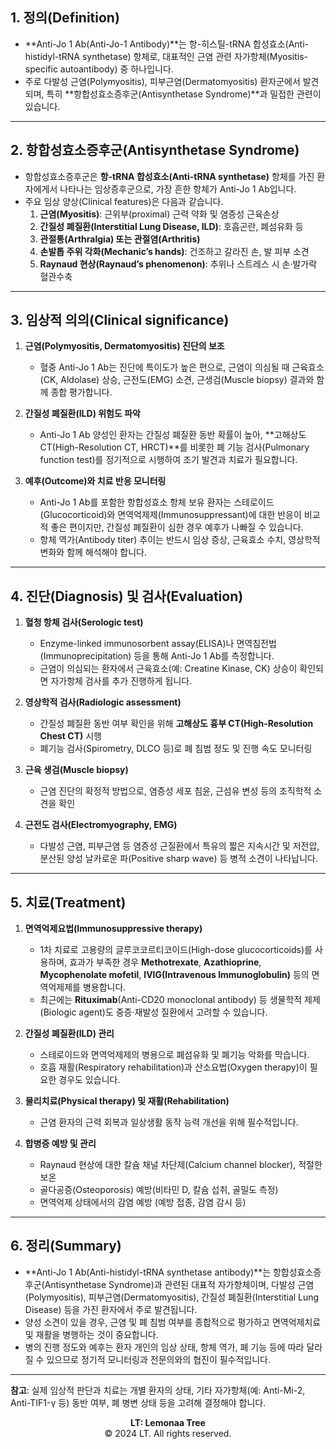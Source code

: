 ## 1. 정의(Definition)

- **Anti-Jo 1 Ab(Anti-Jo-1 Antibody)**는 항-히스틸-tRNA 합성효소(Anti-histidyl-tRNA synthetase) 항체로, 대표적인 근염 관련 자가항체(Myositis-specific autoantibody) 중 하나입니다.
- 주로 다발성 근염(Polymyositis), 피부근염(Dermatomyositis) 환자군에서 발견되며, 특히 **항합성효소증후군(Antisynthetase Syndrome)**과 밀접한 관련이 있습니다.

---

## 2. 항합성효소증후군(Antisynthetase Syndrome)

- 항합성효소증후군은 **항-tRNA 합성효소(Anti-tRNA synthetase)** 항체를 가진 환자에게서 나타나는 임상증후군으로, 가장 흔한 항체가 Anti-Jo 1 Ab입니다.
- 주요 임상 양상(Clinical features)은 다음과 같습니다.
    1. **근염(Myositis)**: 근위부(proximal) 근력 약화 및 염증성 근육손상
    2. **간질성 폐질환(Interstitial Lung Disease, ILD)**: 호흡곤란, 폐섬유화 등
    3. **관절통(Arthralgia) 또는 관절염(Arthritis)**
    4. **손발톱 주위 각화(Mechanic’s hands)**: 건조하고 갈라진 손, 발 피부 소견
    5. **Raynaud 현상(Raynaud’s phenomenon)**: 추위나 스트레스 시 손·발가락 혈관수축

---

## 3. 임상적 의의(Clinical significance)

1. **근염(Polymyositis, Dermatomyositis) 진단의 보조**
    
    - 혈중 Anti-Jo 1 Ab는 진단에 특이도가 높은 편으로, 근염이 의심될 때 근육효소(CK, Aldolase) 상승, 근전도(EMG) 소견, 근생검(Muscle biopsy) 결과와 함께 종합 평가합니다.
2. **간질성 폐질환(ILD) 위험도 파악**
    
    - Anti-Jo 1 Ab 양성인 환자는 간질성 폐질환 동반 확률이 높아, **고해상도 CT(High-Resolution CT, HRCT)**를 비롯한 폐 기능 검사(Pulmonary function test)를 정기적으로 시행하여 조기 발견과 치료가 필요합니다.
3. **예후(Outcome)와 치료 반응 모니터링**
    
    - Anti-Jo 1 Ab를 포함한 항합성효소 항체 보유 환자는 스테로이드(Glucocorticoid)와 면역억제제(Immunosuppressant)에 대한 반응이 비교적 좋은 편이지만, 간질성 폐질환이 심한 경우 예후가 나빠질 수 있습니다.
    - 항체 역가(Antibody titer) 추이는 반드시 임상 증상, 근육효소 수치, 영상학적 변화와 함께 해석해야 합니다.

---

## 4. 진단(Diagnosis) 및 검사(Evaluation)

1. **혈청 항체 검사(Serologic test)**
    
    - Enzyme-linked immunosorbent assay(ELISA)나 면역침전법(Immunoprecipitation) 등을 통해 Anti-Jo 1 Ab를 측정합니다.
    - 근염이 의심되는 환자에서 근육효소(예: Creatine Kinase, CK) 상승이 확인되면 자가항체 검사를 추가 진행하게 됩니다.
2. **영상학적 검사(Radiologic assessment)**
    
    - 간질성 폐질환 동반 여부 확인을 위해 **고해상도 흉부 CT(High-Resolution Chest CT)** 시행
    - 폐기능 검사(Spirometry, DLCO 등)로 폐 침범 정도 및 진행 속도 모니터링
3. **근육 생검(Muscle biopsy)**
    
    - 근염 진단의 확정적 방법으로, 염증성 세포 침윤, 근섬유 변성 등의 조직학적 소견을 확인
4. **근전도 검사(Electromyography, EMG)**
    
    - 다발성 근염, 피부근염 등 염증성 근질환에서 특유의 짧은 지속시간 및 저전압, 분산된 양성 날카로운 파(Positive sharp wave) 등 병적 소견이 나타납니다.

---

## 5. 치료(Treatment)

1. **면역억제요법(Immunosuppressive therapy)**
    
    - 1차 치료로 고용량의 글루코코르티코이드(High-dose glucocorticoids)를 사용하며, 효과가 부족한 경우 **Methotrexate**, **Azathioprine**, **Mycophenolate mofetil**, **IVIG(Intravenous Immunoglobulin)** 등의 면역억제제를 병용합니다.
    - 최근에는 **Rituximab**(Anti-CD20 monoclonal antibody) 등 생물학적 제제(Biologic agent)도 중증·재발성 질환에서 고려할 수 있습니다.
2. **간질성 폐질환(ILD) 관리**
    
    - 스테로이드와 면역억제제의 병용으로 폐섬유화 및 폐기능 악화를 막습니다.
    - 호흡 재활(Respiratory rehabilitation)과 산소요법(Oxygen therapy)이 필요한 경우도 있습니다.
3. **물리치료(Physical therapy) 및 재활(Rehabilitation)**
    
    - 근염 환자의 근력 회복과 일상생활 동작 능력 개선을 위해 필수적입니다.
4. **합병증 예방 및 관리**
    
    - Raynaud 현상에 대한 칼슘 채널 차단제(Calcium channel blocker), 적절한 보온
    - 골다공증(Osteoporosis) 예방(비타민 D, 칼슘 섭취, 골밀도 측정)
    - 면역억제 상태에서의 감염 예방 (예방 접종, 감염 감시 등)

---

## 6. 정리(Summary)

- **Anti-Jo 1 Ab(Anti-histidyl-tRNA synthetase antibody)**는 항합성효소증후군(Antisynthetase Syndrome)과 관련된 대표적 자가항체이며, 다발성 근염(Polymyositis), 피부근염(Dermatomyositis), 간질성 폐질환(Interstitial Lung Disease) 등을 가진 환자에서 주로 발견됩니다.
- 양성 소견이 있을 경우, 근염 및 폐 침범 여부를 종합적으로 평가하고 면역억제치료 및 재활을 병행하는 것이 중요합니다.
- 병의 진행 정도와 예후는 환자 개인의 임상 상태, 항체 역가, 폐 기능 등에 따라 달라질 수 있으므로 정기적 모니터링과 전문의와의 협진이 필수적입니다.

---

**참고**: 실제 임상적 판단과 치료는 개별 환자의 상태, 기타 자가항체(예: Anti-Mi-2, Anti-TIF1-γ 등) 동반 여부, 폐 병변 상태 등을 고려해 결정해야 합니다.

<p style="text-align: center;"><strong>LT: Lemonaa Tree</strong><br>
© 2024 LT. All rights reserved.</p>